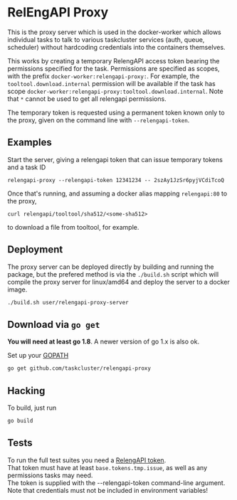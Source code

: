 # RelEngAPI Proxy

This is the proxy server which is used in the docker-worker which allows
individual tasks to talk to various taskcluster services (auth, queue,
scheduler) without hardcoding credentials into the containers themselves.

This works by creating a temporary RelengAPI access token bearing the
permissions specified for the task.  Permissions are specified as scopes, with
the prefix `docker-worker:relengapi-proxy:`.  For example, the
`tooltool.download.internal` permission will be available if the task has scope
`docker-worker:relengapi-proxy:tooltool.download.internal`.  Note that `*`
cannot be used to get all relengapi permissions.

The temporary token is requested using a permanent token known only to the
proxy, given on the command line with `--relengapi-token`.

## Examples

Start the server, giving a relengapi token that can issue temporary tokens and a task ID

    relengapi-proxy --relengapi-token 12341234 -- 2szAy1JzSr6pyjVCdiTcoQ

Once that's running, and assuming a docker alias mapping `relengapi:80` to the proxy,

    curl relengapi/tooltool/sha512/<some-sha512>

to download a file from tooltool, for example.

## Deployment

The proxy server can be deployed directly by building and running the package,
but the prefered method is via the `./build.sh` script which will compile the
proxy server for linux/amd64 and deploy the server to a docker image.

```sh
./build.sh user/relengapi-proxy-server
```

## Download via `go get`

__You will need at least go 1.8__. A newer version of go 1.x is also ok.

Set up your [GOPATH](https://golang.org/doc/code.html)

```sh
go get github.com/taskcluster/relengapi-proxy
```

## Hacking

To build, just run

```sh
go build
```

## Tests

To run the full test suites you need a
[RelengAPI token](https://mozilla-releng.net/tokens).  
That token must have at least `base.tokens.tmp.issue`, as well as any
permissions tasks may need.  
The token is supplied with the --relengapi-token
command-line argument.  
Note that credentials must not be included in environment variables!
